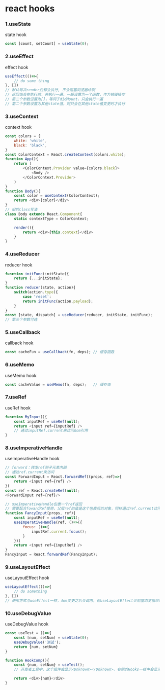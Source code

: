 # react hooks

### 1.useState
state hook
```javascript
const [count, setCount] = useState(0);
```

### 2.useEffect
effect hook
```javascript
useEffect(()=>{
    // do some thing
}, [])
// 默认每次render后都会执行, 不会阻塞浏览器绘制
// 返回值会在执行前，先执行一遍，一般设置为一个函数，作为销毁操作
// 第二个参数设置为[]，等同于didMount，只会执行一遍
// 第二个参数设置为其他state值，则只会在其他state值变更时才执行
```

### 3.useContext
context hook
```javascript
const colors = {
    white: 'white',
    black: 'black',
}
const ColorContext = React.createContext(colors.white);
function App(){
    return (
        <ColorContext.Provider value={colors.black}>
            <Body />
        </ColorContext.Provider>
    )
}
function Body(){
    const color = useContext(ColorContext);
    return <div>{color}</div>
}
// 旧的class写法
class Body extends React.Component{
    static contextType = ColorContext;

    render(){
        return <div>{this.context}</div>
    }
}
```

### 4.useReducer
reducer hook
```javascript
function initFunc(initState){
    return {...initState};
}
function reducer(state, action){
    switch(action.type){
        case 'reset':
        return initFunc(action.payload);
    }
}
const [state, dispatch] = useReducer(reducer, initState, initFunc);
// 第三个参数可选
```

### 5.useCallback
callback hook
```javascript
const cacheFun = useCallback(fn, deps); // 缓存函数
```

### 6.useMemo
useMemo hook
```javascript
const cacheValue = useMemo(fn, deps);   // 缓存值
```

### 7.useRef
useRef hook
```javascript
function MyInput(){
    const inputRef = useRef(null);
    return <input ref={inputRef} />
    // 通过inputRef.current来访问dom引用
}
```

### 8.useImperativeHandle
useImperativeHandle hook
```javascript
// forward：转发ref到子元素内部
// 通过ref.current来访问
const ForwardInput = React.forwardRef((props, ref)=>{
    return <input ref={ref} />
})
const ref = React.createRef(null);
<ForwardInput ref={ref}/>

// useImperativeHandle包裹一个ref返回
// 需要配合fowardRef使用，父层ref的值是这个包裹后的对象，同样通过ref.current访问
function FancyInput(props, ref){
    const inputRef = useRef(null);
    useImperativeHandle(ref, ()=>({
        focus: ()=>{
            inputRef.current.focus();
        }
    }))
    return <input ref={inputRef} />
}
FancyInput = React.forwardRef(FancyInput);
```

### 9.useLayoutEffect
useLayoutEffect hook
```javascript
useLayoutEffect(()=>{
    // do something
}, [])
// 使用方式与useEffect一样，dom变更之后会调用，但useLayoutEffect会阻塞浏览器绘制
```

### 10.useDebugValue
useDebugValue hook
```javascript
const useTest = ()=>{
    const [num, setNum] = useState(0);
    useDebugValue('测试');
    return {num, setNum}
}

function HookComp(){
    const {num, setNum} = useTest();
    // 开发者工具中，这个组件会显示<Unknown></Unknown>，右侧的Hooks一栏中会显示用到的hook，Test: "测试"

    return <div>{num}</div>
}
```